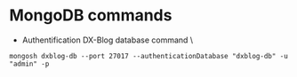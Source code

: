 # MongoDB commands

- Authentification DX-Blog database command \
```Copy
mongosh dxblog-db --port 27017 --authenticationDatabase "dxblog-db" -u "admin" -p
```

